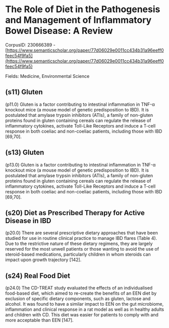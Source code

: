 # The Role of Diet in the Pathogenesis and Management of Inflammatory Bowel Disease: A Review

CorpusID: 230666389 - [https://www.semanticscholar.org/paper/77d06029e0011cc434b31a96eeff0feec54f9fa5](https://www.semanticscholar.org/paper/77d06029e0011cc434b31a96eeff0feec54f9fa5)

Fields: Medicine, Environmental Science

## (s11) Gluten
(p11.0) Gluten is a factor contributing to intestinal inflammation in TNF-α knockout mice (a mouse model of genetic predisposition to IBD). It is postulated that amylase trypsin inhibitors (ATIs), a family of non-gluten proteins found in gluten containing cereals can regulate the release of inflammatory cytokines, activate Toll-Like Receptors and induce a T-cell response in both coeliac and non-coeliac patients, including those with IBD [69,70].
## (s13) Gluten
(p13.0) Gluten is a factor contributing to intestinal inflammation in TNF-α knockout mice (a mouse model of genetic predisposition to IBD). It is postulated that amylase trypsin inhibitors (ATIs), a family of non-gluten proteins found in gluten containing cereals can regulate the release of inflammatory cytokines, activate Toll-Like Receptors and induce a T-cell response in both coeliac and non-coeliac patients, including those with IBD [69,70].
## (s20) Diet as Prescribed Therapy for Active Disease in IBD
(p20.0) There are several prescriptive dietary approaches that have been studied for use in routine clinical practice to manage IBD flares (Table 4). Due to the restrictive nature of these dietary regimens, they are largely reserved for the most unwell patients or those wanting to avoid the use of steroid-based medications, particularly children in whom steroids can impact upon growth trajectory [142]. 
## (s24) Real Food Diet
(p24.0) The CD-TREAT study evaluated the effects of an individualised food-based diet, which aimed to re-create the benefits of an EEN diet by exclusion of specific dietary components, such as gluten, lactose and alcohol. It was found to have a similar impact to EEN on the gut microbiome, inflammation and clinical response in a rat model as well as in healthy adults and children with CD. This diet was easier for patients to comply with and more acceptable than EEN [147].
